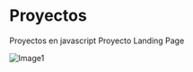# Proyectos
Proyectos en javascript
Proyecto Landing Page

 <img src="../Proyectos/img/2020-07-06.png" alt="Image1">
<!--   <img src="../Proyectos/img/2020-07-06(1).png" alt="Image2"> -->